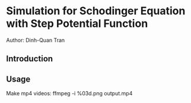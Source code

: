 # Simulation for Schodinger Equation with Step Potential Function

Author: Dinh-Quan Tran 

## Introduction 

## Usage

Make mp4 videos: ffmpeg -i %03d.png output.mp4
